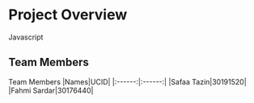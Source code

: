 # Project Overview
Javascript

## Team Members
Team Members
|Names|UCID|
|:------:|:------:|
|Safaa Tazin|30191520|
|Fahmi Sardar|30176440|

